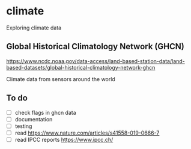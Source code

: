 # climate
Exploring climate data

## Global Historical Climatology Network (GHCN)
https://www.ncdc.noaa.gov/data-access/land-based-station-data/land-based-datasets/global-historical-climatology-network-ghcn

Climate data from sensors around the world

## To do
- [ ] check flags in ghcn data
- [ ] documentation
- [ ] testing
- [ ] read https://www.nature.com/articles/s41558-019-0666-7
- [ ] read IPCC reports https://www.ipcc.ch/